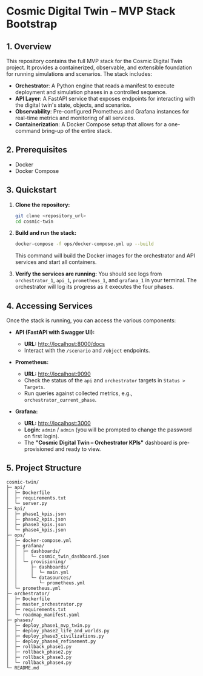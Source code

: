 # Cosmic Digital Twin – MVP Stack Bootstrap

## 1. Overview

This repository contains the full MVP stack for the Cosmic Digital Twin project. It provides a containerized, observable, and extensible foundation for running simulations and scenarios. The stack includes:

-   **Orchestrator**: A Python engine that reads a manifest to execute deployment and simulation phases in a controlled sequence.
-   **API Layer**: A FastAPI service that exposes endpoints for interacting with the digital twin's state, objects, and scenarios.
-   **Observability**: Pre-configured Prometheus and Grafana instances for real-time metrics and monitoring of all services.
-   **Containerization**: A Docker Compose setup that allows for a one-command bring-up of the entire stack.

## 2. Prerequisites

-   Docker
-   Docker Compose

## 3. Quickstart

1.  **Clone the repository:**
    ```sh
    git clone <repository_url>
    cd cosmic-twin
    ```

2.  **Build and run the stack:**
    ```sh
    docker-compose -f ops/docker-compose.yml up --build
    ```
    This command will build the Docker images for the orchestrator and API services and start all containers.

3.  **Verify the services are running:**
    You should see logs from `orchestrator_1`, `api_1`, `prometheus_1`, and `grafana_1` in your terminal. The orchestrator will log its progress as it executes the four phases.

## 4. Accessing Services

Once the stack is running, you can access the various components:

-   **API (FastAPI with Swagger UI):**
    -   **URL:** [http://localhost:8000/docs](http://localhost:8000/docs)
    -   Interact with the `/scenario` and `/object` endpoints.

-   **Prometheus:**
    -   **URL:** [http://localhost:9090](http://localhost:9090)
    -   Check the status of the `api` and `orchestrator` targets in `Status > Targets`.
    -   Run queries against collected metrics, e.g., `orchestrator_current_phase`.

-   **Grafana:**
    -   **URL:** [http://localhost:3000](http://localhost:3000)
    -   **Login:** `admin` / `admin` (you will be prompted to change the password on first login).
    -   The **"Cosmic Digital Twin – Orchestrator KPIs"** dashboard is pre-provisioned and ready to view.

## 5. Project Structure

```
cosmic-twin/
├─ api/
│  ├─ Dockerfile
│  ├─ requirements.txt
│  └─ server.py
├─ kpi/
│  ├─ phase1_kpis.json
│  ├─ phase2_kpis.json
│  ├─ phase3_kpis.json
│  └─ phase4_kpis.json
├─ ops/
│  ├─ docker-compose.yml
│  ├─ grafana/
│  │  ├─ dashboards/
│  │  │  └─ cosmic_twin_dashboard.json
│  │  └─ provisioning/
│  │     ├─ dashboards/
│  │     │  └─ main.yml
│  │     └─ datasources/
│  │        └─ prometheus.yml
│  └─ prometheus.yml
├─ orchestrator/
│  ├─ Dockerfile
│  ├─ master_orchestrator.py
│  ├─ requirements.txt
│  └─ roadmap_manifest.yaml
├─ phases/
│  ├─ deploy_phase1_mvp_twin.py
│  ├─ deploy_phase2_life_and_worlds.py
│  ├─ deploy_phase3_civilizations.py
│  ├─ deploy_phase4_refinement.py
│  ├─ rollback_phase1.py
│  ├─ rollback_phase2.py
│  ├─ rollback_phase3.py
│  └─ rollback_phase4.py
└─ README.md
```
